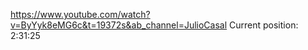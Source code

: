 https://www.youtube.com/watch?v=ByYyk8eMG6c&t=19372s&ab_channel=JulioCasal
Current position: 2:31:25